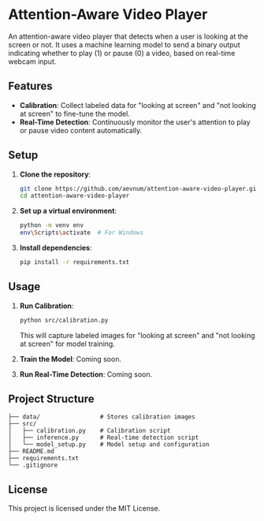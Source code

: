 # Attention-Aware Video Player

An attention-aware video player that detects when a user is looking at the screen or not. It uses a machine learning model to send a binary output indicating whether to play (1) or pause (0) a video, based on real-time webcam input.

## Features
- **Calibration**: Collect labeled data for "looking at screen" and "not looking at screen" to fine-tune the model.
- **Real-Time Detection**: Continuously monitor the user's attention to play or pause video content automatically.

## Setup

1. **Clone the repository**:
   ```bash
   git clone https://github.com/aevnum/attention-aware-video-player.git
   cd attention-aware-video-player
   ```

2. **Set up a virtual environment**:
   ```bash
   python -m venv env
   env\Scripts\activate  # For Windows
   ```

3. **Install dependencies**:
   ```bash
   pip install -r requirements.txt
   ```

## Usage

1. **Run Calibration**:
   ```bash
   python src/calibration.py
   ```
   This will capture labeled images for "looking at screen" and "not looking at screen" for model training.

2. **Train the Model**:
   Coming soon.

3. **Run Real-Time Detection**:
   Coming soon.

## Project Structure

```
├── data/                 # Stores calibration images
├── src/
│   ├── calibration.py    # Calibration script
│   ├── inference.py      # Real-time detection script
│   └── model_setup.py    # Model setup and configuration
├── README.md
├── requirements.txt
└── .gitignore
```

## License
This project is licensed under the MIT License.
